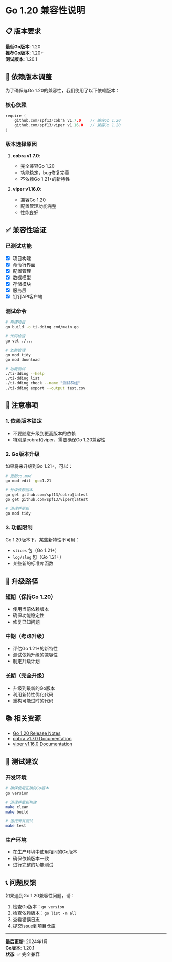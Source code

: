 # Go 1.20 兼容性说明

## 📋 版本要求

**最低Go版本**: 1.20  
**推荐Go版本**: 1.20+  
**测试版本**: 1.20.1

## 🔧 依赖版本调整

为了确保与Go 1.20的兼容性，我们使用了以下依赖版本：

### 核心依赖
```go
require (
    github.com/spf13/cobra v1.7.0    // 兼容Go 1.20
    github.com/spf13/viper v1.16.0   // 兼容Go 1.20
)
```

### 版本选择原因

1. **cobra v1.7.0**: 
   - 完全兼容Go 1.20
   - 功能稳定，bug修复完善
   - 不依赖Go 1.21+的新特性

2. **viper v1.16.0**:
   - 兼容Go 1.20
   - 配置管理功能完整
   - 性能良好

## ✅ 兼容性验证

### 已测试功能
- [x] 项目构建
- [x] 命令行界面
- [x] 配置管理
- [x] 数据模型
- [x] 存储模块
- [x] 服务层
- [x] 钉钉API客户端

### 测试命令
```bash
# 构建项目
go build -o ti-dding cmd/main.go

# 代码检查
go vet ./...

# 依赖管理
go mod tidy
go mod download

# 功能测试
./ti-dding --help
./ti-dding list
./ti-dding check --name "测试群组"
./ti-dding export --output test.csv
```

## 🚨 注意事项

### 1. 依赖版本锁定
- 不要随意升级到更高版本的依赖
- 特别是cobra和viper，需要确保Go 1.20兼容性

### 2. Go版本升级
如果将来升级到Go 1.21+，可以：
```bash
# 更新go.mod
go mod edit -go=1.21

# 升级依赖版本
go get github.com/spf13/cobra@latest
go get github.com/spf13/viper@latest

# 清理并更新
go mod tidy
```

### 3. 功能限制
Go 1.20版本下，某些新特性不可用：
- `slices` 包（Go 1.21+）
- `log/slog` 包（Go 1.21+）
- 某些新的标准库函数

## 🔄 升级路径

### 短期（保持Go 1.20）
- 使用当前依赖版本
- 确保功能稳定性
- 修复已知问题

### 中期（考虑升级）
- 评估Go 1.21+的新特性
- 测试依赖升级的兼容性
- 制定升级计划

### 长期（完全升级）
- 升级到最新的Go版本
- 利用新特性优化代码
- 重构可能过时的代码

## 📚 相关资源

- [Go 1.20 Release Notes](https://golang.org/doc/go1.20)
- [cobra v1.7.0 Documentation](https://github.com/spf13/cobra/tree/v1.7.0)
- [viper v1.16.0 Documentation](https://github.com/spf13/viper/tree/v1.16.0)

## 🧪 测试建议

### 开发环境
```bash
# 确保使用正确的Go版本
go version

# 清理并重新构建
make clean
make build

# 运行所有测试
make test
```

### 生产环境
- 在生产环境中使用相同的Go版本
- 确保依赖版本一致
- 进行完整的功能测试

## 📞 问题反馈

如果遇到Go 1.20兼容性问题，请：
1. 检查Go版本：`go version`
2. 检查依赖版本：`go list -m all`
3. 查看错误日志
4. 提交Issue到项目仓库

---

**最后更新**: 2024年1月  
**Go版本**: 1.20.1  
**状态**: ✅ 完全兼容 